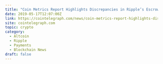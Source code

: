 ```yaml
---
title: "Coin Metrics Report Highlights Discrepancies in Ripple’s Escrow System Reporting"
date: 2019-05-17T12:07:00Z
link: https://cointelegraph.com/news/coin-metrics-report-highlights-discrepancies-in-ripples-escrow-system-reporting?utm_medium=RSS&utm_source=hune
site: cointelegraph.com
topic: crypto
category:
  - Altcoin
  - Ripple
  - Payments
  - Blockchain News
draft: false
---
```

